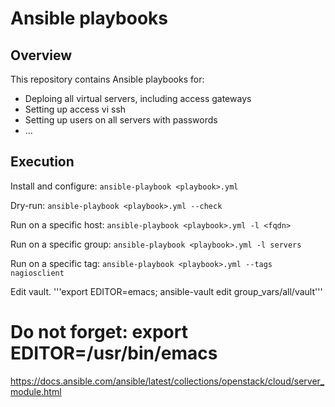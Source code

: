 # Ansible playbooks

## Overview

This repository contains Ansible playbooks for:

* Deploing all virtual servers, including access gateways
* Setting up access vi ssh
* Setting up users on all servers with passwords
* ...

## Execution

Install and configure: ```ansible-playbook <playbook>.yml```

Dry-run: ```ansible-playbook <playbook>.yml --check```

Run on a specific host: ```ansible-playbook <playbook>.yml -l <fqdn>```

Run on a specific group: ```ansible-playbook <playbook>.yml -l servers```

Run on a specific tag: ```ansible-playbook <playbook>.yml --tags nagiosclient```


Edit vault. '''export EDITOR=emacs; ansible-vault edit group_vars/all/vault'''
# Do not forget: export EDITOR=/usr/bin/emacs



https://docs.ansible.com/ansible/latest/collections/openstack/cloud/server_module.html




